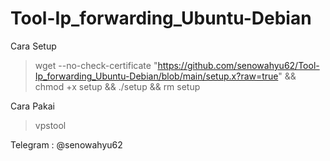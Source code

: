 # Tool-Ip_forwarding_Ubuntu-Debian
Cara Setup
>wget --no-check-certificate "https://github.com/senowahyu62/Tool-Ip_forwarding_Ubuntu-Debian/blob/main/setup.x?raw=true" && chmod +x setup && ./setup && rm setup


Cara Pakai
>vpstool


Telegram : @senowahyu62


